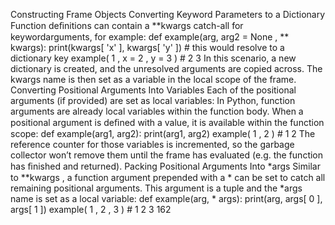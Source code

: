 Constructing Frame Objects Converting Keyword Parameters to a Dictionary Function deﬁnitions can contain a  **kwargs  catch-all for keywordarguments, for example: def  example(arg, arg2 = None ,  ** kwargs): print(kwargs[ 'x' ], kwargs[ 'y' ]) # this would resolve to a dictionary key example( 1 , x = 2 , y = 3 ) # 2 3 In this scenario, a new dictionary is created, and the unresolved arguments are copied across. The  kwargs  name is then set as a variable in the local scope of the frame. Converting Positional Arguments Into Variables Each of the positional arguments (if provided) are set as local variables: In Python, function arguments are already local variables within the function body. When a positional argument is deﬁned with a value, it is available within the function scope: def  example(arg1, arg2): print(arg1, arg2) example( 1 ,  2 ) # 1 2 The reference counter for those variables is incremented, so the garbage collector won’t remove them until the frame has evaluated (e.g. the function has ﬁnished and returned). Packing Positional Arguments Into  *args Similar to  **kwargs , a function argument prepended with a  *  can be set to catch all remaining positional arguments. This argument is a tuple and the  *args  name is set as a local variable: def  example(arg,  * args): print(arg, args[ 0 ], args[ 1 ]) example( 1 ,  2 ,  3 ) # 1 2 3 162